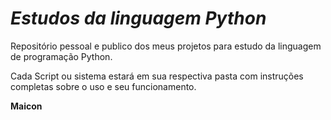 # *Estudos da linguagem Python*
 
 Repositório pessoal e publico dos meus projetos para estudo da linguagem de programação Python.
 
 Cada Script ou sistema estará em sua respectiva pasta com instruções completas sobre o uso e seu funcionamento.
 
 **Maicon**
